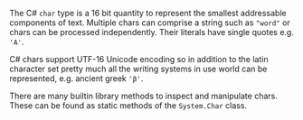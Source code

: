 The C# `char` type is a 16 bit quantity to represent the smallest addressable components of text.
Multiple chars can comprise a string such as `"word"` or chars can be
processed independently. Their literals have single quotes e.g. `'A'`.

C# chars support UTF-16 Unicode encoding so in addition to the latin character set
pretty much all the writing systems in use world can be represented,
e.g. ancient greek `'β'`.

There are many builtin library methods to inspect and manipulate chars. These
can be found as static methods of the `System.Char` class.
